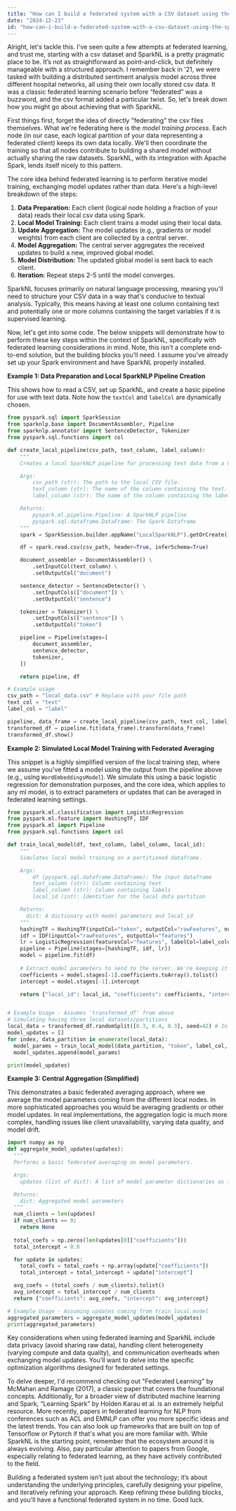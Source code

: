 ```yaml
---
title: "How can I build a federated system with a CSV dataset using the SparkNL library?"
date: "2024-12-23"
id: "how-can-i-build-a-federated-system-with-a-csv-dataset-using-the-sparknl-library"
---
```


Alright, let's tackle this. I've seen quite a few attempts at federated learning, and trust me, starting with a csv dataset and SparkNL is a pretty pragmatic place to be. It’s not as straightforward as point-and-click, but definitely manageable with a structured approach. I remember back in '21, we were tasked with building a distributed sentiment analysis model across three different hospital networks, all using their own locally stored csv data. It was a classic federated learning scenario before “federated” was a buzzword, and the csv format added a particular twist. So, let's break down how you might go about achieving that with SparkNL.

First things first, forget the idea of directly "federating" the csv files themselves. What we're federating here is the *model training process*. Each node (in our case, each logical partition of your data representing a federated client) keeps its own data locally. We'll then coordinate the training so that all nodes contribute to building a shared model without actually sharing the raw datasets. SparkNL, with its integration with Apache Spark, lends itself nicely to this pattern.

The core idea behind federated learning is to perform iterative model training, exchanging model updates rather than data. Here's a high-level breakdown of the steps:

1.  **Data Preparation:** Each client (logical node holding a fraction of your data) reads their local csv data using Spark.
2.  **Local Model Training:** Each client trains a model using their local data.
3.  **Update Aggregation:** The model updates (e.g., gradients or model weights) from each client are collected by a central server.
4.  **Model Aggregation:** The central server aggregates the received updates to build a new, improved global model.
5.  **Model Distribution:** The updated global model is sent back to each client.
6.  **Iteration:** Repeat steps 2-5 until the model converges.

SparkNL focuses primarily on natural language processing, meaning you'll need to structure your CSV data in a way that's conducive to textual analysis. Typically, this means having at least one column containing text and potentially one or more columns containing the target variables if it is supervised learning.

Now, let's get into some code. The below snippets will demonstrate how to perform these key steps within the context of SparkNL, specifically with federated learning considerations in mind. Note, this isn't a complete end-to-end solution, but the building blocks you'll need. I assume you've already set up your Spark environment and have SparkNL properly installed.

**Example 1: Data Preparation and Local SparkNLP Pipeline Creation**

This shows how to read a CSV, set up SparkNL, and create a basic pipeline for use with text data. Note how the `textCol` and `labelCol` are dynamically chosen.

```python
from pyspark.sql import SparkSession
from sparknlp.base import DocumentAssembler, Pipeline
from sparknlp.annotator import SentenceDetector, Tokenizer
from pyspark.sql.functions import col

def create_local_pipeline(csv_path, text_column, label_column):
    """
    Creates a local SparkNLP pipeline for processing text data from a CSV.

    Args:
        csv_path (str): The path to the local CSV file.
        text_column (str): The name of the column containing the text.
        label_column (str): The name of the column containing the labels.

    Returns:
        pyspark.ml.pipeline.Pipeline: A SparkNLP pipeline
        pyspark.sql.dataframe.DataFrame: The Spark Dataframe
    """
    spark = SparkSession.builder.appName("LocalSparkNLP").getOrCreate()

    df = spark.read.csv(csv_path, header=True, inferSchema=True)

    document_assembler = DocumentAssembler() \
        .setInputCol(text_column) \
        .setOutputCol("document")

    sentence_detector = SentenceDetector() \
        .setInputCols(["document"]) \
        .setOutputCol("sentence")

    tokenizer = Tokenizer() \
        .setInputCols(["sentence"]) \
        .setOutputCol("token")

    pipeline = Pipeline(stages=[
        document_assembler,
        sentence_detector,
        tokenizer,
    ])

    return pipeline, df

# Example usage
csv_path = "local_data.csv" # Replace with your file path
text_col = "text"
label_col = "label"

pipeline, data_frame = create_local_pipeline(csv_path, text_col, label_col)
transformed_df = pipeline.fit(data_frame).transform(data_frame)
transformed_df.show()
```

**Example 2: Simulated Local Model Training with Federated Averaging**

This snippet is a highly simplified version of the local training step, where we assume you've fitted a model using the output from the pipeline above (e.g., using `WordEmbeddingsModel`). We simulate this using a basic logistic regression for demonstration purposes, and the core idea, which applies to any ml model, is to extract parameters or updates that can be averaged in federated learning settings.

```python
from pyspark.ml.classification import LogisticRegression
from pyspark.ml.feature import HashingTF, IDF
from pyspark.ml import Pipeline
from pyspark.sql.functions import col

def train_local_model(df, text_column, label_column, local_id):
    """
    Simulates local model training on a partitioned dataframe.

    Args:
        df (pyspark.sql.dataframe.DataFrame): The input dataframe
        text_column (str): Column containing text
        label_column (str): Column containing labels
        local_id (int): Identifier for the local data partition

    Returns:
      dict: A dictionary with model parameters and local_id
    """
    hashingTF = HashingTF(inputCol="token", outputCol="rawFeatures", numFeatures=1000)
    idf = IDF(inputCol="rawFeatures", outputCol="features")
    lr = LogisticRegression(featuresCol="features", labelCol=label_column, maxIter=10)
    pipeline = Pipeline(stages=[hashingTF, idf, lr])
    model = pipeline.fit(df)
    
    # Extract model parameters to send to the server. We're keeping it simple for demonstration
    coefficients = model.stages[-1].coefficients.toArray().tolist()
    intercept = model.stages[-1].intercept

    return {"local_id": local_id, "coefficients": coefficients, "intercept": intercept}


# Example Usage - Assumes 'transformed_df' from above
# Simulating having three local datasets/partitions
local_data = transformed_df.randomSplit([0.3, 0.4, 0.3], seed=42) # In real world data will be already on different data locations or clients
model_updates = []
for index, data_partition in enumerate(local_data):
  model_params = train_local_model(data_partition, "token", label_col, index)
  model_updates.append(model_params)

print(model_updates)
```

**Example 3: Central Aggregation (Simplified)**

This demonstrates a basic federated averaging approach, where we average the model parameters coming from the different local nodes. In more sophisticated approaches you would be averaging gradients or other model updates. In real implementations, the aggregation logic is much more complex, handling issues like client unavailability, varying data quality, and model drift.

```python
import numpy as np
def aggregate_model_updates(updates):
  """
  Performs a basic federated averaging on model parameters.

  Args:
    updates (list of dict): A list of model parameter dictionaries as from `train_local_model`

  Returns:
    dict: Aggregated model parameters
  """
  num_clients = len(updates)
  if num_clients == 0:
    return None
  
  total_coefs = np.zeros(len(updates[0]["coefficients"]))
  total_intercept = 0.0

  for update in updates:
    total_coefs = total_coefs + np.array(update["coefficients"])
    total_intercept = total_intercept + update["intercept"]

  avg_coefs = (total_coefs / num_clients).tolist()
  avg_intercept = total_intercept / num_clients
  return {"coefficients": avg_coefs, "intercept": avg_intercept}

# Example Usage - Assuming updates coming from train_local_model
aggregated_parameters = aggregate_model_updates(model_updates)
print(aggregated_parameters)
```

Key considerations when using federated learning and SparkNL include data privacy (avoid sharing raw data), handling client heterogeneity (varying compute and data quality), and communication overheads when exchanging model updates. You'll want to delve into the specific optimization algorithms designed for federated settings.

To delve deeper, I'd recommend checking out "Federated Learning" by McMahan and Ramage (2017), a classic paper that covers the foundational concepts. Additionally, for a broader view of distributed machine learning and Spark, “Learning Spark” by Holden Karau et al. is an extremely helpful resource. More recently, papers in federated learning for NLP from conferences such as ACL and EMNLP can offer you more specific ideas and the latest trends. You can also look up frameworks that are built on top of Tensorflow or Pytorch if that's what you are more familiar with. While SparkNL is the starting point, remember that the ecosystem around it is always evolving. Also, pay particular attention to papers from Google, especially relating to federated learning, as they have actively contributed to the field.

Building a federated system isn’t just about the technology; it’s about understanding the underlying principles, carefully designing your pipeline, and iteratively refining your approach. Keep refining these building blocks, and you'll have a functional federated system in no time. Good luck.

